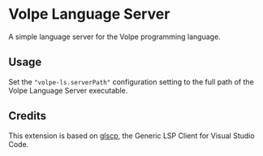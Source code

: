 # Volpe Language Server

A simple language server for the Volpe programming language.

## Usage

Set the `"volpe-ls.serverPath"` configuration setting to the full path of the Volpe Language Server executable.

## Credits

This extension is based on [glscp](https://marketplace.visualstudio.com/items?itemName=torokati44.glspc), the Generic LSP Client for Visual Studio Code.

